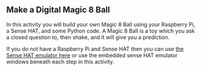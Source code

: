## Make a Digital Magic 8 Ball

In this activity you will build your own Magic 8 Ball using your Raspberry Pi, a Sense HAT, and some Python code. A Magic 8 Ball is a toy which you ask a closed question to, then shake, and it will give you a prediction.

If you do not have a Raspberry Pi and Sense HAT then you can use [the Sense HAT emulator here](https://trinket.io/sense-hat) or use the embedded sense HAT emulator windows beneath each step in this activity. 

